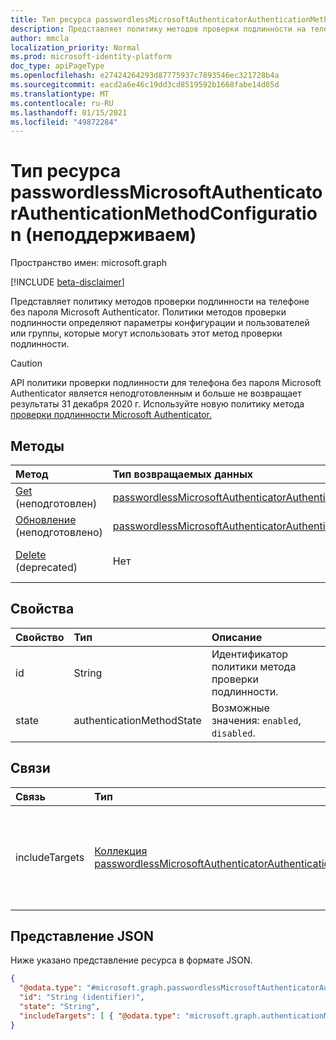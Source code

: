 ```yaml
---
title: Тип ресурса passwordlessMicrosoftAuthenticatorAuthenticationMethodConfiguration
description: Представляет политику методов проверки подлинности на телефоне без пароля Microsoft Authenticator.
author: mmcla
localization_priority: Normal
ms.prod: microsoft-identity-platform
doc_type: apiPageType
ms.openlocfilehash: e27424264293d87775937c7893546ec321728b4a
ms.sourcegitcommit: eacd2a6e46c19dd3cd8519592b1668fabe14d85d
ms.translationtype: MT
ms.contentlocale: ru-RU
ms.lasthandoff: 01/15/2021
ms.locfileid: "49872284"
---
```

# <a name="passwordlessmicrosoftauthenticatorauthenticationmethodconfiguration-resource-type-deprecated"></a>Тип ресурса passwordlessMicrosoftAuthenticatorAuthenticationMethodConfiguration (неподдерживаем)

Пространство имен: microsoft.graph

[!INCLUDE [beta-disclaimer](../../includes/beta-disclaimer.md)]

Представляет политику методов проверки подлинности на телефоне без пароля Microsoft Authenticator. Политики методов проверки подлинности определяют параметры конфигурации и пользователей или группы, которые могут использовать этот метод проверки подлинности.

> [!CAUTION]
> API политики проверки подлинности для телефона без пароля Microsoft Authenticator является неподготовленным и больше не возвращает результаты 31 декабря 2020 г. Используйте новую политику метода [проверки подлинности Microsoft Authenticator.](../resources/microsoftAuthenticatorAuthenticationMethodConfiguration.md)


## <a name="methods"></a>Методы
|Метод|Тип возвращаемых данных|Описание|
|:---|:---|:---|
|[Get](../api/passwordlessmicrosoftauthenticatorauthenticationmethodconfiguration-get.md) (неподготовлен)|[passwordlessMicrosoftAuthenticatorAuthenticationMethodConfiguration](../resources/passwordlessmicrosoftauthenticatorauthenticationmethodconfiguration.md)|Чтение свойств и связей объекта без пароляMicrosoftAuthenticatorAuthenticationMethodConfiguration.|
|[Обновление](../api/passwordlessmicrosoftauthenticatorauthenticationmethodconfiguration-update.md) (неподготовлено) |[passwordlessMicrosoftAuthenticatorAuthenticationMethodConfiguration](../resources/passwordlessmicrosoftauthenticatorauthenticationmethodconfiguration.md)|Обновление свойств объекта passwordlessMicrosoftAuthenticatorAuthenticationMethodConfiguration.|
|[Delete](../api/passwordlessmicrosoftauthenticatorauthenticationmethodconfiguration-delete.md) (deprecated)|Нет|Возвращает объект passwordlessMicrosoftAuthenticatorAuthenticationMethodConfiguration в конфигурацию по умолчанию.|


## <a name="properties"></a>Свойства
|Свойство|Тип|Описание|
|:---|:---|:---|
|id|String|Идентификатор политики метода проверки подлинности.|
|state|authenticationMethodState|Возможные значения: `enabled`, `disabled`.|

## <a name="relationships"></a>Связи
|Связь|Тип|Описание|
|:---|:---|:---|
|includeTargets|[Коллекция passwordlessMicrosoftAuthenticatorAuthenticationMethodTarget](../resources/passwordlessmicrosoftauthenticatorauthenticationmethodtarget.md)|Коллекция пользователей или групп, которым включен метод проверки подлинности.|

## <a name="json-representation"></a>Представление JSON
Ниже указано представление ресурса в формате JSON.
<!-- {
  "blockType": "resource",
  "keyProperty": "id",
  "@odata.type": "microsoft.graph.passwordlessMicrosoftAuthenticatorAuthenticationMethodConfiguration",
  "baseType": "microsoft.graph.authenticationMethodConfiguration",
  "openType": false
}
-->
``` json
{
  "@odata.type": "#microsoft.graph.passwordlessMicrosoftAuthenticatorAuthenticationMethodConfiguration",
  "id": "String (identifier)",
  "state": "String",
  "includeTargets": [ { "@odata.type": "microsoft.graph.authenticationMethodTarget" } ]
}
```

